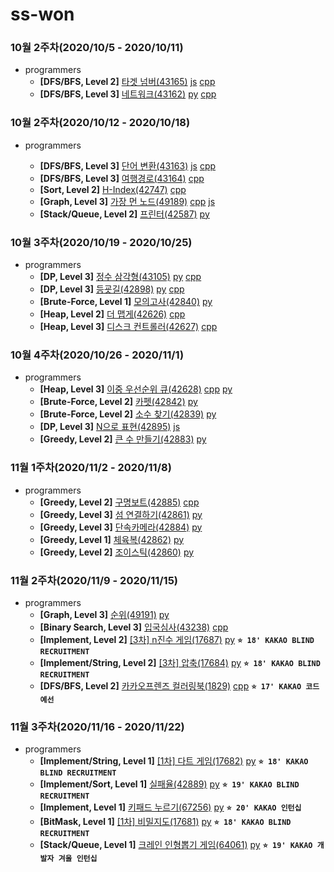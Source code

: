# ss-won

### 10월 2주차(2020/10/5 - 2020/10/11)

- programmers
  - **[DFS/BFS, Level 2]** [타겟 넘버(43165)](https://programmers.co.kr/learn/courses/30/lessons/43165) [js](https://github.com/ss-won/ps_study/blob/main/ss-won/programmers/43165.js) [cpp](https://github.com/ss-won/ps_study/blob/main/ss-won/programmers/43165.cpp)
  - **[DFS/BFS, Level 3]** [네트워크(43162)](https://programmers.co.kr/learn/courses/30/lessons/43162) [py](https://github.com/ss-won/ps_study/blob/main/ss-won/programmers/43162.py) [cpp](https://github.com/ss-won/ps_study/blob/main/ss-won/programmers/43162.cpp)

### 10월 2주차(2020/10/12 - 2020/10/18)

- programmers

  - **[DFS/BFS, Level 3]** [단어 변환(43163)](https://programmers.co.kr/learn/courses/30/lessons/43163) [js](https://github.com/ss-won/ps_study/blob/main/ss-won/programmers/43163.js) [cpp](https://github.com/ss-won/ps_study/blob/main/ss-won/programmers/43163.cpp)
  - **[DFS/BFS, Level 3]** [여행경로(43164)](https://programmers.co.kr/learn/courses/30/lessons/43164) [cpp](https://github.com/ss-won/ps_study/blob/main/ss-won/programmers/43164.cpp)
  - **[Sort, Level 2]** [H-Index(42747)](https://programmers.co.kr/learn/courses/30/lessons/42747) [cpp](https://github.com/ss-won/ps_study/blob/main/ss-won/programmers/42747.cpp)
  - **[Graph, Level 3]** [가장 먼 노드(49189)](https://programmers.co.kr/learn/courses/30/lessons/49189) [cpp](https://github.com/ss-won/ps_study/blob/main/ss-won/programmers/49189.cpp) [js](https://github.com/ss-won/ps_study/blob/main/ss-won/programmers/49189.js)
  - **[Stack/Queue, Level 2]** [프린터(42587)](https://programmers.co.kr/learn/courses/30/lessons/42587) [py](https://github.com/ss-won/ps_study/blob/main/ss-won/programmers/42587.py)

### 10월 3주차(2020/10/19 - 2020/10/25)

- programmers
  - **[DP, Level 3]** [정수 삼각형(43105)](https://programmers.co.kr/learn/courses/30/lessons/43105) [py](https://github.com/ss-won/ps_study/blob/main/ss-won/programmers/43105.py) [cpp](https://github.com/ss-won/ps_study/blob/main/ss-won/programmers/43105.cpp)
  - **[DP, Level 3]** [등굣길(42898)](https://programmers.co.kr/learn/courses/30/lessons/42898) [py](https://github.com/ss-won/ps_study/blob/main/ss-won/programmers/42898.py) [cpp](https://github.com/ss-won/ps_study/blob/main/ss-won/programmers/42898.cpp)
  - **[Brute-Force, Level 1]** [모의고사(42840)](https://programmers.co.kr/learn/courses/30/lessons/42840) [py](https://github.com/ss-won/ps_study/blob/main/ss-won/programmers/42840.py)
  - **[Heap, Level 2]** [더 맵게(42626)](https://programmers.co.kr/learn/courses/30/lessons/42626) [cpp](https://github.com/ss-won/ps_study/blob/main/ss-won/programmers/42626.cpp)
  - **[Heap, Level 3]** [디스크 컨트롤러(42627)](https://programmers.co.kr/learn/courses/30/lessons/42627) [cpp](https://github.com/ss-won/ps_study/blob/main/ss-won/programmers/42627.cpp)

### 10월 4주차(2020/10/26 - 2020/11/1)

- programmers
  - **[Heap, Level 3]** [이중 우선순위 큐(42628)](https://programmers.co.kr/learn/courses/30/lessons/42628) [cpp](https://github.com/ss-won/ps_study/blob/main/ss-won/programmers/42628.cpp) [py](https://github.com/ss-won/ps_study/blob/main/ss-won/programmers/42628.py)
  - **[Brute-Force, Level 2]** [카펫(42842)](https://programmers.co.kr/learn/courses/30/lessons/42842) [py](https://github.com/ss-won/ps_study/blob/main/ss-won/programmers/42842.py)
  - **[Brute-Force, Level 2]** [소수 찾기(42839)](https://programmers.co.kr/learn/courses/30/lessons/42839) [py](https://github.com/ss-won/ps_study/blob/main/ss-won/programmers/42839.py)
  - **[DP, Level 3]** [N으로 표현(42895)](https://programmers.co.kr/learn/courses/30/lessons/42895) [js](https://github.com/ss-won/ps_study/blob/main/ss-won/programmers/42895.js)
  - **[Greedy, Level 2]** [큰 수 만들기(42883)](https://programmers.co.kr/learn/courses/30/lessons/42883) [py](https://github.com/ss-won/ps_study/blob/main/ss-won/programmers/42883.py)

### 11월 1주차(2020/11/2 - 2020/11/8)

- programmers
  - **[Greedy, Level 2]** [구명보트(42885)](https://programmers.co.kr/learn/courses/30/lessons/42885) [cpp](https://github.com/ss-won/ps_study/blob/main/ss-won/programmers/42885.cpp)
  - **[Greedy, Level 3]** [섬 연결하기(42861)](https://programmers.co.kr/learn/courses/30/lessons/42861) [py](https://github.com/ss-won/ps_study/blob/main/ss-won/programmers/42861.py)
  - **[Greedy, Level 3]** [단속카메라(42884)](https://programmers.co.kr/learn/courses/30/lessons/42884) [py](https://github.com/ss-won/ps_study/blob/main/ss-won/programmers/42884.py)
  - **[Greedy, Level 1]** [체육복(42862)](https://programmers.co.kr/learn/courses/30/lessons/42862) [py](https://github.com/ss-won/ps_study/blob/main/ss-won/programmers/42862.py)
  - **[Greedy, Level 2]** [조이스틱(42860)](https://programmers.co.kr/learn/courses/30/lessons/42860) [py](https://github.com/ss-won/ps_study/blob/main/ss-won/programmers/42860.py)

### 11월 2주차(2020/11/9 - 2020/11/15)

- programmers
  - **[Graph, Level 3]** [순위(49191)](https://programmers.co.kr/learn/courses/30/lessons/49191) [py](https://github.com/ss-won/ps_study/blob/main/ss-won/programmers/49191.py)
  - **[Binary Search, Level 3]** [입국심사(43238)](https://programmers.co.kr/learn/courses/30/lessons/43238) [cpp](https://github.com/ss-won/ps_study/blob/main/ss-won/programmers/43238.cpp)
  - **[Implement, Level 2]** [[3차] n진수 게임(17687)](https://programmers.co.kr/learn/courses/30/lessons/17687) [py](https://github.com/ss-won/ps_study/blob/main/ss-won/programmers/17687.py)
    **`⭐️ 18' KAKAO BLIND RECRUITMENT`**
  - **[Implement/String, Level 2]** [[3차] 압축(17684)](https://programmers.co.kr/learn/courses/30/lessons/17684) [py](https://github.com/ss-won/ps_study/blob/main/ss-won/programmers/17684.py)
    **`⭐️ 18' KAKAO BLIND RECRUITMENT`**
  - **[DFS/BFS, Level 2]** [카카오프렌즈 컬러링북(1829)](https://programmers.co.kr/learn/courses/30/lessons/1829) [cpp](https://github.com/ss-won/ps_study/blob/main/ss-won/programmers/1829.cpp)
    **`⭐️ 17' KAKAO 코드 예선`**

### 11월 3주차(2020/11/16 - 2020/11/22)

- programmers
  - **[Implement/String, Level 1]** [[1차] 다트 게임(17682)](https://programmers.co.kr/learn/courses/30/lessons/17682) [py](https://github.com/ss-won/ps_study/blob/main/ss-won/programmers/17682.py)
    **`⭐️ 18' KAKAO BLIND RECRUITMENT`**
  - **[Implement/Sort, Level 1]** [실패율(42889)](https://programmers.co.kr/learn/courses/30/lessons/42889) [py](https://github.com/ss-won/ps_study/blob/main/ss-won/programmers/42889.py)
    **`⭐️ 19' KAKAO BLIND RECRUITMENT`**
  - **[Implement, Level 1]** [키패드 누르기(67256)](https://programmers.co.kr/learn/courses/30/lessons/67256) [py](https://github.com/ss-won/ps_study/blob/main/ss-won/programmers/67256.py)
    **`⭐️ 20' KAKAO 인턴십`**
  - **[BitMask, Level 1]** [[1차] 비밀지도(17681)](https://programmers.co.kr/learn/courses/30/lessons/17681) [py](https://github.com/ss-won/ps_study/blob/main/ss-won/programmers/17681.py)
    **`⭐️ 18' KAKAO BLIND RECRUITMENT`**
  - **[Stack/Queue, Level 1]** [크레인 인형뽑기 게임(64061)](https://programmers.co.kr/learn/courses/30/lessons/64061) [py](https://github.com/ss-won/ps_study/blob/main/ss-won/programmers/64061.py)
    **`⭐️ 19' KAKAO 개발자 겨울 인턴십`**
